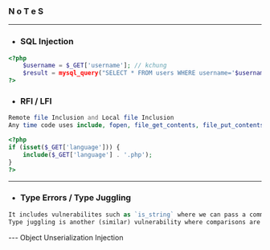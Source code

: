 ### N o T e S

---

- ### SQL Injection
```php
<?php
    $username = $_GET['username']; // kchung
    $result = mysql_query("SELECT * FROM users WHERE username='$username'");
?>
```


- ### RFI / LFI

```php
Remote file Inclusion and Local file Inclusion
Any time code uses include, fopen, file_get_contents, file_put_contents, require_once or a whole host of other functions, it is potentially vulnerable!
```

```php
<?php
if (isset($_GET['language'])) {
    include($_GET['language'] . '.php');
}
?>
```

---

- ### Type Errors / Type Juggling

```php
It includes vulnerabilites such as `is_string` where we can pass a command as a string even an array etc.
Type juggling is another (similar) vulnerability where comparisons are made with == instead of ===, and automatic type conversion occurs. This can lead to exploitable bugs within the application.
```

--- Object Unserialization Injection

```php



